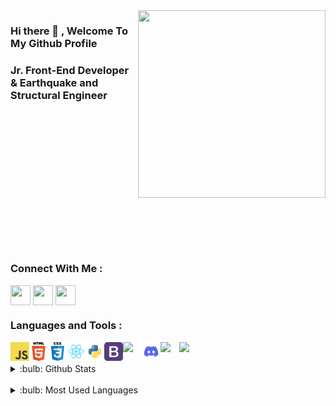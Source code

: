 <img src="https://media.giphy.com/media/PQ0VI3S5vqL5pwQQJX/giphy.gif" align="right" width="300" height ="300">

### Hi there 👋 , Welcome To My Github Profile

### Jr. Front-End Developer & Earthquake and Structural Engineer


<font color="white"> I'm Emircan. I received a bachelor's degree from Sakarya University, Department of Civil Engineering. I will receive my Master's Degree on Earthquake and Structural Engineering from Gebze Technical University in June 2023. But now I am developing myself in the Front-End field. I publish the projects I have done during this development process on this github profile. </font>

<br>

### Connect With Me : 

[<img height="32" width="32" src="https://unpkg.com/simple-icons@v6/icons/twitter.svg" align="center" />][twitter]
[<img height="32" width="32" src="https://unpkg.com/simple-icons@v6/icons/gmail.svg" align="center" />][Gmail]
[<img height="32" width="32" src="https://unpkg.com/simple-icons@v6/icons/linkedin.svg" align="center" />][linkedin]


### Languages and Tools :

<img src="https://raw.githubusercontent.com/github/explore/80688e429a7d4ef2fca1e82350fe8e3517d3494d/topics/javascript/javascript.png" width="30" align="left" >
<img src="https://raw.githubusercontent.com/github/explore/80688e429a7d4ef2fca1e82350fe8e3517d3494d/topics/html/html.png" width="30" align="left" >
<img src="https://raw.githubusercontent.com/github/explore/80688e429a7d4ef2fca1e82350fe8e3517d3494d/topics/css/css.png" width="30" align="left" >
<img src="https://raw.githubusercontent.com/github/explore/80688e429a7d4ef2fca1e82350fe8e3517d3494d/topics/react/react.png" width="30" align="left" >
<img src="https://raw.githubusercontent.com/github/explore/80688e429a7d4ef2fca1e82350fe8e3517d3494d/topics/python/python.png" width="30" align="left" >
<img src="https://raw.githubusercontent.com/github/explore/80688e429a7d4ef2fca1e82350fe8e3517d3494d/topics/bootstrap/bootstrap.png" width="30" align="left" >
<img src="https://git-scm.com/images/logo@2x.png" width="30" align="left" >
<img src="https://raw.githubusercontent.com/github/explore/80688e429a7d4ef2fca1e82350fe8e3517d3494d/topics/discord/discord.png" width="30" align="left" >
<img src="https://yt3.ggpht.com/_q52i8bUAEvcb7JR4e-eNTv23y2A_wg5sCz0NC0GrGtcw1CRMWJSOPVHUDh_bngD0q4gMvVeoA=s900-c-k-c0x00ffffff-no-rj" width="30" align="left" >
<img src="https://www.girisimhaberleri.com/wp-content/uploads/2021/09/slack-nedir.png" width="30" align="left" >

<br>
<br>

<details>
<summary>
:bulb: Github Stats 
</summary>
<img src="https://github-readme-stats.vercel.app/api?username=emircandemr&theme=highcontrast">
</details>

<br>

<details>
<summary>
:bulb: Most Used Languages
</summary>
<img src="https://github-readme-stats.vercel.app/api/top-langs/?username=emircandemr&langs_count=8&theme=highcontrast">
</details>


[Gmail]: emircanndemr@gmail.com

[linkedin]: https://www.linkedin.com/in/emircandemr/

[twitter]: https://twitter.com/emircandmir





<!--
**emircandemr/emircandemr** is a ✨ _special_ ✨ repository because its `README.md` (this file) appears on your GitHub profile.

Here are some ideas to get you started:

- 🔭 I’m currently working on ...
- 🌱 I’m currently learning ...
- 👯 I’m looking to collaborate on ...
- 🤔 I’m looking for help with ...
- 💬 Ask me about ...
- 📫 How to reach me: ...
- 😄 Pronouns: ...
- ⚡ Fun fact: ...
-->
